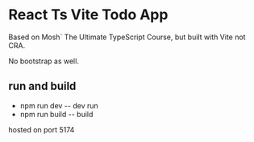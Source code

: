 # React Ts Vite Todo App

Based on Mosh` The Ultimate TypeScript Course, but built with Vite not CRA.

No bootstrap as well.

## run and build

-   npm run dev -- dev run
-   npm run build -- build

hosted on port 5174
